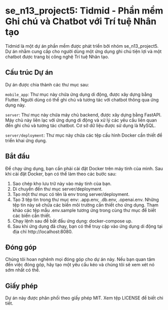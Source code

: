 # se_n13_project5: Tidmid - Phần mềm Ghi chú và Chatbot với Trí tuệ Nhân tạo
Tidmid là một dự án phần mềm được phát triển bởi nhóm se_n13_project5. Dự án nhằm cung cấp cho người dùng một ứng dụng ghi chú tiện lợi và một chatbot được trang bị công nghệ Trí tuệ Nhân tạo.

## Cấu trúc Dự án
Dự án được chia thành các thư mục sau:

`mobile_app`: Thư mục này chứa ứng dụng di động, được xây dựng bằng Flutter. Người dùng có thể ghi chú và tương tác với chatbot thông qua ứng dụng này.

`server`: Thư mục này chứa máy chủ backend, được xây dựng bằng FastAPI. Máy chủ này liên lạc với ứng dụng di động và xử lý các yêu cầu liên quan đến ghi chú và tương tác chatbot. Cơ sở dữ liệu được sử dụng là MySQL.

`server/deployment`: Thư mục này chứa các tệp cấu hình Docker cần thiết để triển khai ứng dụng.

## Bắt đầu
Để chạy ứng dụng, bạn cần phải cài đặt Docker trên máy tính của mình. Sau khi cài đặt Docker, bạn có thể làm theo các bước sau:

1. Sao chép kho lưu trữ này vào máy tính của bạn.
2. Di chuyển đến thư mục server/deployment.
3. Tạo một thư mục có tên là env trong server/deployment.
4. Tạo 3 tệp tin trong thư mục env: .app.env, .db.env, .openai.env. Những tệp tin này sẽ chứa các biến môi trường cần thiết cho ứng dụng. Tham khảo các tệp mẫu .env.sample tương ứng trong cùng thư mục để biết các biến cần thiết.
5. Chạy lệnh sau để bắt đầu ứng dụng: docker-compose up.
6. Sau khi ứng dụng đã chạy, bạn có thể truy cập vào ứng dụng di động tại địa chỉ http://localhost:8080.

## Đóng góp
Chúng tôi hoan nghênh mọi đóng góp cho dự án này. Nếu bạn quan tâm đến việc đóng góp, hãy tạo một yêu cầu kéo và chúng tôi sẽ xem xét nó sớm nhất có thể.

## Giấy phép
Dự án này được phân phối theo giấy phép MIT. Xem tệp LICENSE để biết chi tiết.
